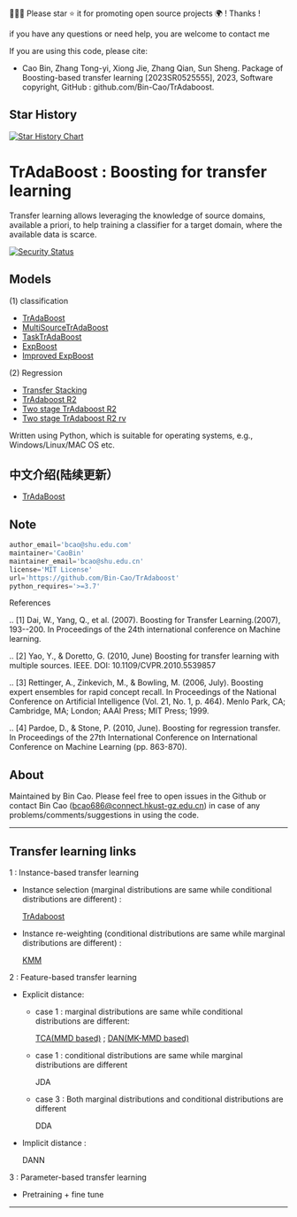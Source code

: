 🤝🤝🤝 Please star ⭐️ it for promoting open source projects 🌍 ! Thanks !

if you have any questions or need help, you are welcome to contact me

If you are using this code, please cite:
+ Cao Bin, Zhang Tong-yi, Xiong Jie, Zhang Qian, Sun Sheng. Package of Boosting-based transfer learning [2023SR0525555], 2023, Software copyright, GitHub : github.com/Bin-Cao/TrAdaboost.
  
## Star History

[![Star History Chart](https://api.star-history.com/svg?repos=Bin-Cao/TrAdaboost&type=Date)](https://star-history.com/#Bin-Cao/TrAdaboost&Date)


# TrAdaBoost : Boosting for transfer learning

Transfer learning allows leveraging the knowledge of source domains, available a priori, to help training a classifier for a target domain, where the available data is scarce.


[![Security Status](https://www.murphysec.com/platform3/v3/badge/1626904646967132160.svg)](https://www.murphysec.com/accept?code=645babf2266d3ebb42b1005074b53306&type=1&from=2)



## Models
(1) classification
+ [TrAdaBoost](https://github.com/Bin-Cao/TrAdaboost/blob/main/TrAdaBoost)
+ [MultiSourceTrAdaBoost](https://github.com/Bin-Cao/TrAdaboost/blob/main/MultiSourceTrAdaBoost)
+ [TaskTrAdaBoost](https://github.com/Bin-Cao/TrAdaboost/blob/main/TaskTrAdaBoost)
+ [ExpBoost](https://github.com/Bin-Cao/TrAdaboost/tree/main/ExpBoost)
+ [Improved ExpBoost](https://github.com/Bin-Cao/TrAdaboost/tree/main/Improved%20ExpBoost)


(2) Regression
+ [Transfer Stacking](https://github.com/Bin-Cao/TrAdaboost/tree/main/Transfer%20Stacking)
+ [TrAdaboost R2](https://github.com/Bin-Cao/TrAdaboost/tree/main/TrAdaBoost_R2)
+ [Two stage TrAdaboost R2](https://github.com/Bin-Cao/TrAdaboost/tree/main/Two_stage_TrAdaboost_R2)
+ [Two stage TrAdaboost R2 rv](https://github.com/Bin-Cao/TrAdaboost/tree/main/Two_stage_TrAdaboost_R2_revised)

Written using Python, which is suitable for operating systems, e.g., Windows/Linux/MAC OS etc.

## 中文介绍(陆续更新）
+ [TrAdaBoost](https://mp.weixin.qq.com/s/NhxSGOHIr3s6WwffJOrIlQ)

## Note
``` javascript
author_email='bcao@shu.edu.com'
maintainer='CaoBin'
maintainer_email='bcao@shu.edu.cn' 
license='MIT License'
url='https://github.com/Bin-Cao/TrAdaboost'
python_requires='>=3.7'
```

References

.. [1] Dai, W., Yang, Q., et al. (2007). 
Boosting for Transfer Learning.(2007), 193--200. 
In Proceedings of the 24th international conference on Machine learning.

.. [2] Yao, Y., & Doretto, G. (2010, June)
Boosting for transfer learning with multiple sources. IEEE.
DOI: 10.1109/CVPR.2010.5539857

.. [3] Rettinger, A., Zinkevich, M., & Bowling, M. (2006, July). 
Boosting expert ensembles for rapid concept recall. 
In Proceedings of the National Conference on Artificial Intelligence 
(Vol. 21, No. 1, p. 464). 
Menlo Park, CA; Cambridge, MA; London; AAAI Press; MIT Press; 1999.
    
.. [4] Pardoe, D., & Stone, P. (2010, June). 
Boosting for regression transfer. 
In Proceedings of the 27th International Conference 
on International Conference on Machine Learning (pp. 863-870).


## About
Maintained by Bin Cao. Please feel free to open issues in the Github or contact Bin Cao
(bcao686@connect.hkust-gz.edu.cn) in case of any problems/comments/suggestions in using the code. 

---
## Transfer learning links
1 : Instance-based transfer learning
  - Instance selection (marginal distributions are same while conditional distributions are different) :
    
    [TrAdaboost](https://github.com/Bin-Cao/TrAdaboost/tree/main/TrAdaBoost)

  - Instance re-weighting (conditional distributions are same while marginal distributions are different) :
    
    [KMM](https://github.com/Bin-Cao/KMMTransferRegressor)
 
2 : Feature-based transfer learning
  - Explicit distance:
      - case 1 : marginal distributions are same while conditional distributions are different:
        
         [TCA(MMD based)](https://github.com/MaterialsInformaticsDemo/TCA)  ; [DAN(MK-MMD based)](https://github.com/MaterialsInformaticsDemo/DAN)
      - case 1 : conditional distributions are same while marginal distributions are different
      
        JDA
      
      - case 3 : Both marginal distributions and conditional distributions are different
      
        DDA
      
 - Implicit distance :
 
   DANN

 3 : Parameter-based transfer learning
 
 - Pretraining + fine tune

---
